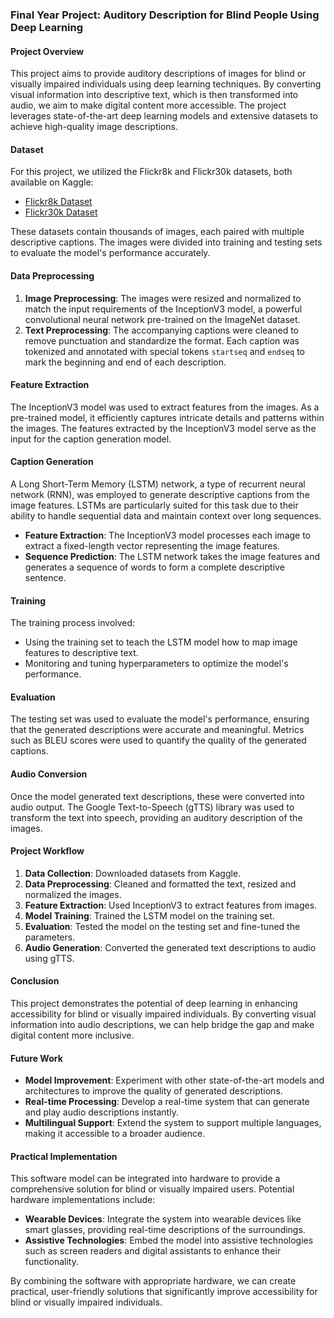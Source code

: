 ### Final Year Project: Auditory Description for Blind People Using Deep Learning

#### Project Overview
This project aims to provide auditory descriptions of images for blind or visually impaired individuals using deep learning techniques. By converting visual information into descriptive text, which is then transformed into audio, we aim to make digital content more accessible. The project leverages state-of-the-art deep learning models and extensive datasets to achieve high-quality image descriptions.

#### Dataset
For this project, we utilized the Flickr8k and Flickr30k datasets, both available on Kaggle:
- [Flickr8k Dataset](https://www.kaggle.com/datasets/adityajn105/flickr8k)
- [Flickr30k Dataset](https://www.kaggle.com/datasets/hsankesara/flickr-image-dataset)

These datasets contain thousands of images, each paired with multiple descriptive captions. The images were divided into training and testing sets to evaluate the model's performance accurately.

#### Data Preprocessing
1. **Image Preprocessing**: The images were resized and normalized to match the input requirements of the InceptionV3 model, a powerful convolutional neural network pre-trained on the ImageNet dataset.
2. **Text Preprocessing**: The accompanying captions were cleaned to remove punctuation and standardize the format. Each caption was tokenized and annotated with special tokens `startseq` and `endseq` to mark the beginning and end of each description.

#### Feature Extraction
The InceptionV3 model was used to extract features from the images. As a pre-trained model, it efficiently captures intricate details and patterns within the images. The features extracted by the InceptionV3 model serve as the input for the caption generation model.

#### Caption Generation
A Long Short-Term Memory (LSTM) network, a type of recurrent neural network (RNN), was employed to generate descriptive captions from the image features. LSTMs are particularly suited for this task due to their ability to handle sequential data and maintain context over long sequences.

- **Feature Extraction**: The InceptionV3 model processes each image to extract a fixed-length vector representing the image features.
- **Sequence Prediction**: The LSTM network takes the image features and generates a sequence of words to form a complete descriptive sentence.

#### Training
The training process involved:
- Using the training set to teach the LSTM model how to map image features to descriptive text.
- Monitoring and tuning hyperparameters to optimize the model's performance.

#### Evaluation
The testing set was used to evaluate the model's performance, ensuring that the generated descriptions were accurate and meaningful. Metrics such as BLEU scores were used to quantify the quality of the generated captions.

#### Audio Conversion
Once the model generated text descriptions, these were converted into audio output. The Google Text-to-Speech (gTTS) library was used to transform the text into speech, providing an auditory description of the images.

#### Project Workflow
1. **Data Collection**: Downloaded datasets from Kaggle.
2. **Data Preprocessing**: Cleaned and formatted the text, resized and normalized the images.
3. **Feature Extraction**: Used InceptionV3 to extract features from images.
4. **Model Training**: Trained the LSTM model on the training set.
5. **Evaluation**: Tested the model on the testing set and fine-tuned the parameters.
6. **Audio Generation**: Converted the generated text descriptions to audio using gTTS.

#### Conclusion
This project demonstrates the potential of deep learning in enhancing accessibility for blind or visually impaired individuals. By converting visual information into audio descriptions, we can help bridge the gap and make digital content more inclusive.

#### Future Work
- **Model Improvement**: Experiment with other state-of-the-art models and architectures to improve the quality of generated descriptions.
- **Real-time Processing**: Develop a real-time system that can generate and play audio descriptions instantly.
- **Multilingual Support**: Extend the system to support multiple languages, making it accessible to a broader audience.

#### Practical Implementation
This software model can be integrated into hardware to provide a comprehensive solution for blind or visually impaired users. Potential hardware implementations include:
- **Wearable Devices**: Integrate the system into wearable devices like smart glasses, providing real-time descriptions of the surroundings.
- **Assistive Technologies**: Embed the model into assistive technologies such as screen readers and digital assistants to enhance their functionality.

By combining the software with appropriate hardware, we can create practical, user-friendly solutions that significantly improve accessibility for blind or visually impaired individuals.
